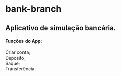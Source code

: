 # bank-branch

## Aplicativo de simulação bancária. <br>

#### Funções do App: <br>
<p> 
  
  Criar conta;<br>
  Deposito;<br>
  Saque;<br>
  Transferência.</p>
